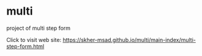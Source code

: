 # multi

project of multi step form

Click to visit web site: https://skher-msad.github.io/multi/main-index/multi-step-form.html
